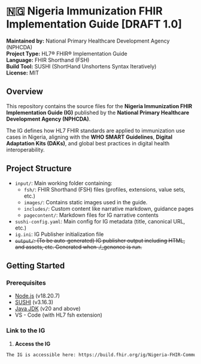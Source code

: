 # 🇳🇬 Nigeria Immunization FHIR Implementation Guide [DRAFT 1.0]

**Maintained by:**  National Primary Healthcare Development Agency (NPHCDA)  
**Project Type:** HL7® FHIR® Implementation Guide  
**Language:** FHIR Shorthand (FSH)  
**Build Tool:** SUSHI (ShortHand Unshortens Syntax Iteratively)  
**License:** MIT

## Overview

This repository contains the source files for the **Nigeria Immunization FHIR Implementation Guide (IG)** published by the **National Primary Healthcare Development Agency (NPHCDA)**.  

The IG defines how HL7 FHIR standards are applied to immunization use cases in Nigeria, aligning with the **WHO SMART Guidelines**, **Digital Adaptation Kits (DAKs)**, and global best practices in digital health interoperability.

## Project Structure

- `input/`: Main working folder containing:
  - `fsh/`: FHIR Shorthand (FSH) files (profiles, extensions, value sets, etc.)
  - `images/`: Contains static images used in the guide.
  - `includes/`: Custom content like narrative markdown, guidance pages
  - `pagecontent/`: Markdown files for IG narrative contents
- `sushi-config.yaml`: Main config for IG metadata (title, canonical URL, etc.)
- `ig.ini`: IG Publisher initialization file
- ~~`output/`: (To be auto-generated) IG publisher output including HTML, and assets, etc. Generated when ./_genonce is run.~~

## Getting Started

### Prerequisites

- [Node.js](https://nodejs.org/) (v18.20.7)
- [SUSHI](https://fshschool.org/docs/sushi/) (v3.16.3)
- [Java JDK](https://adoptopenjdk.net/) (v20 and above)
- VS - Code (with HL7 fsh extension)

### Link to the IG

1. **Access the IG**

```bash
The IG is accessible here: https://build.fhir.org/ig/Nigeria-FHIR-Community/NPHCDA-ImmunizationIG/index.html
